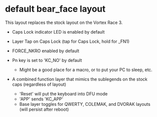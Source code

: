 # default bear_face layout

This layout replaces the stock layout on the Vortex Race 3.

- Caps Lock indicator LED is enabled by default
- Layer Tap on Caps Lock (tap for Caps Lock, hold for _FN1)
- FORCE_NKRO enabled by default

- Pn key is set to 'KC_NO' by default
    * Might be a good place for a macro, or to put your PC to sleep, etc.

- A combined function layer that mimics the sublegends on the stock caps (regardless of layout)
    * 'Reset' will put the keyboard into DFU mode
    * 'APP' sends 'KC_APP'
    * Base layer toggles for QWERTY, COLEMAK, and DVORAK layouts (will persist after reboot)
